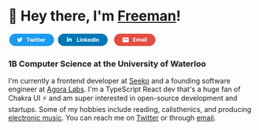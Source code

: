 # 👋 Hey there, I'm [Freeman](https://freemanjiang.com/)!

<a href="https://twitter.com/freemanxjiang" title="Twitter"><img src="/assets/TwitterSM.svg"  height="25" aria-hidden="true"></a> <a href="https://www.linkedin.com/in/freemanjiang/" title="LinkedIn"><img src="/assets/LinkedInSM.svg" height="25" aria-hidden="true" style="margin-right: 5px;"></a> <a href="mailto:freeman.jiang.ca@gmail.com" title="Email"><img src="/assets/GmailSM.svg" height="25" aria-hidden="true"></a>
### 1B Computer Science at the University of Waterloo 

I'm currently a frontend developer at [Seeko](https://www.getseeko.com/) and a founding software engineer at [Agora Labs](https://www.agoralabs.xyz/). I'm a TypeScript React dev that's a huge fan of Chakra UI ⚡️ and am super interested in open-source development and startups. Some of my hobbies include reading, calisthenics, and producing [electronic music](https://www.youtube.com/sevenaries). You can reach me on [Twitter](https://twitter.com/freemanxjiang) or through [email](mailto:freeman.jiang.ca@gmail.com).
